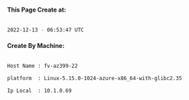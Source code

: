 
   
#### This Page Create at:

```bash

2022-12-13 - 06:53:47 UTC

```

#### Create By Machine:

```bash

Host Name : fv-az399-22

platform  : Linux-5.15.0-1024-azure-x86_64-with-glibc2.35

Ip Local  : 10.1.0.69

```

